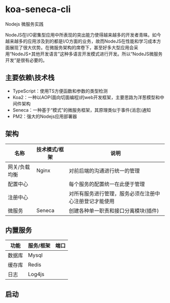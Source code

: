 # koa-seneca-cli
Nodejs 微服务实践   

NodeJS在I/O密集型应用中所表现的突出能力使得越来越多的开发者青睐。如今越来越多的应用涉及到的都是I/O方面的业务，故而NodeJS在性能和学习成本方面展现了很大优势。在微服务架构的席卷下，甚至好多大型应用会采用“NodeJS+其他开发语言”这种多语言开发模式进行开发。所以“NodeJS微服务开发”是很有必要的。


## 主要依赖\技术栈

- TypeScript：使用TS方便函数和参数的类型检测
- Koa2：一种以AOP(面向切面编程)的web开发框架，主要思路为洋葱模型和中间件架构
- Seneca：一种基于“模式”的微服务框架，其原理类似于事件(消息)通知
- PM2：强大的Nodejs应用部署器

  

## 架构

| 名称          | 技术模式/框架 | 说明                                                   |
| ------------- | ------------- | ------------------------------------------------------ |
| 网关/负载均衡 | Nginx         | 对前后端的沟通进行统一的管理                           |
| 配置中心      |               | 每个服务的配置统一在此便于管理                         |
| 注册中心      |               | 对所有服务进行管理，服务必须在注册中心注册登记才能使用 |
| 微服务        | Seneca        | 创建各种单一职责和接口分离模块(插件)                   |



## 内置服务

| 功能   | 服务/框架 | 端口 |
| ------ | --------- | ---- |
| 数据库 | Mysql     |      |
| 缓存库 | Redis     |      |
| 日志   | Log4js    |      |



## 启动